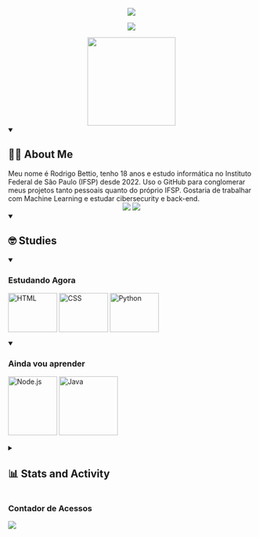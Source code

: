 <!-- <div align="center">
<Imagem de Hello World
 <img width ="100%" src="https://github.com/RodrigoBettio/RodrigoBettio/assets/125048128/658475ac-dd62-41af-97e7-2de1408febdc"
 />
</div>
-->

<p align="center"> <!-- Hello World, I'm Rodrigo Bettio  -- Font = Rubik Burned-->
<img src="https://readme-typing-svg.demolab.com/?lines=Hello%20World,%20I'm...;Rodrigo%20Bettio&font=Honk&center=true&width=480&height=45&color=FFFFFFFF&vCenter=true&pause=1000&size=50" />
</p>

<p align="center"> <!-- I dream of working with Machine Learning. In the meantime, I'm still a dev-->
<img src="https://readme-typing-svg.demolab.com/?lines= Dream%20of%20Working%20With;+Machine%20Learning;In%20The%20Meantime,%20I'm%20still%20a%20Dev;Always%20learning%20new%20things&font=Honk&center=true&width=480&height=45&color=FFFFFFFF&vCenter=true&pause=1000&size=35" />
</p>

<div align="center"> <!-- Cobrinha -->

  <!--![Snake animation](https://github.com/RodrigoBettio/RodrigoBettio/blob/output/github-contribution-grid-snake.svg) -->
  <img height="180cm" src="https://streak-stats.demolab.com?user=Rodrigo%20Bettio&exclude_days=Sat&theme=midnight-purple&hide_border=true&locale=pt_BR&date_format=M j[, Y]"/>
  <!-- Mais temas: https://github.com/DenverCoder1/github-readme-streak-stats/blob/main/docs/themes.md-->
  
</div>


<details open> <!-- Sobre Mim -->
  <summary><h2 style="text-align: left;">👨‍💻 About Me </h2></summary>
  Meu nome é Rodrigo Bettio, tenho 18 anos e estudo informática no Instituto Federal de São Paulo (IFSP) desde 2022. Uso o GitHub para conglomerar meus projetos tanto pessoais quanto do próprio IFSP. Gostaria de trabalhar com Machine Learning e estudar cibersecurity e back-end. 
<div align="center">
    <a href = "mailto:rodrigo.bettio2005@gmail.com"><img src="https://img.shields.io/badge/Gmail-D14836?style=for-the-badge&logo=gmail&logoColor=white"></a>
    <a href="https://www.linkedin.com/in/rodrigobettio" target="_blank"><img src="https://img.shields.io/badge/LinkedIn-0077B5?style=for-the-badge&logo=linkedin&logoColor=white" target="_blank"></a> <br>
</div>
</details>

<details open> <!-- Studies -->
  <summary><h2>🤓 Studies </h2></summary>
  <p align="left">
   
  <details open> <!-- Agora -->
    <summary><h3> Estudando Agora </h3></summary>
   <p>
      <img align="center" alt="HTML"height="80" width="100" src="https://cdn.jsdelivr.net/gh/devicons/devicon/icons/html5/html5-plain-wordmark.svg">
      <img align="center" alt="CSS" height="80" width="100" src="https://cdn.jsdelivr.net/gh/devicons/devicon/icons/css3/css3-plain-wordmark.svg">
      <img align ="center" alt="Python" height="80" width="100"src="https://cdn.jsdelivr.net/gh/devicons/devicon/icons/python/python-original-wordmark.svg">
   </p>
  </details>

  <details open> <!-- Vou aprender -->
    <summary><h3> Ainda vou aprender </h3></summary>
   <p> 
      <img alt="Node.js" height="120" width="100"src="https://cdn.jsdelivr.net/gh/devicons/devicon/icons/nodejs/nodejs-plain-wordmark.svg">
      <img alt="Java"height="120 width="100" src="https://cdn.jsdelivr.net/gh/devicons/devicon/icons/java/java-original-wordmark.svg">
   </p>
  </details>
  </p>
</details>

<details> <!-- Stats -->
  <summary><h2>📊 Stats and Activity</h2></summary>
  
<div align="center">  <!-- Stats do Git-->
  <a href="https://github.com/RodrigoBettio">
    <img height="180cm" src="https://github-readme-stats.vercel.app/api?username=RodrigoBettio&count_private=true&include_all_commits=true&show_icons=trueline_height=20&title_color=7A7ADB&icon_color=2234AE&text_color=D3D3D3&bg_color=0,000000,130F40"/>
    <img height="180cm" src="https://github-readme-stats.vercel.app/api/top-langs/?username=RodrigoBettio&layout=donut&title_color=7A7ADB&icon_color=2234AE&text_color=D3D3D3&bg_color=0,000000,130F40"/>
    
  </a>
</div>

 <!--Gráfico de Atividades -->
[![Ashutosh's github activity graph](https://github-readme-activity-graph.vercel.app/graph?username=RodrigoBettio&theme=merko&custom_title=Rodrigo%20Bettio%20Activity%20Graph)](https://github.com/ashutosh00710/github-readme-activity-graph)

<!--[![Ashutosh's github activity graph](https://github-readme-activity-graph.vercel.app/graph?username=RodrigoBettio&theme=react-dark&custom_title=Rodrigo%20Bettio%20Activity%20Graph)](https://github.com/ashutosh00710/github-readme-activity-graph)-->
</details>


### Contador de Acessos
<img src="https://profile-counter.glitch.me/RodrigoBettio/count.svg" />
